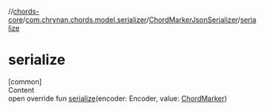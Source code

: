 //[chords-core](../../../index.md)/[com.chrynan.chords.model.serializer](../index.md)/[ChordMarkerJsonSerializer](index.md)/[serialize](serialize.md)



# serialize  
[common]  
Content  
open override fun [serialize](serialize.md)(encoder: Encoder, value: [ChordMarker](../../com.chrynan.chords.model/-chord-marker/index.md))  



